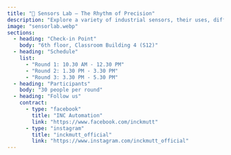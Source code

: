 ```yaml
---
title: "🔧 Sensors Lab – The Rhythm of Precision"
description: "Explore a variety of industrial sensors, their uses, differences, and applications in production processes.\nSensors are like the 'ears' of the band, ensuring every note is accurate and on time."
image: "sensorlab.webp"
sections:
  - heading: "Check-in Point"
    body: "6th floor, Classroom Building 4 (S12)"
  - heading: "Schedule"
    list:
      - "Round 1: 10.30 AM - 12.30 PM"
      - "Round 2: 1.30 PM - 3.30 PM"
      - "Round 3: 3.30 PM - 5.30 PM"
  - heading: "Participants"
    body: "30 people per round"
  - heading: "Follow us"
    contract:
      - type: "facebook"
        title: "INC Automation"
        link: "https://www.facebook.com/inckmutt"
      - type: "instagram"
        title: "inckmutt_official"
        link: "https://www.instagram.com/inckmutt_official"
---
```

